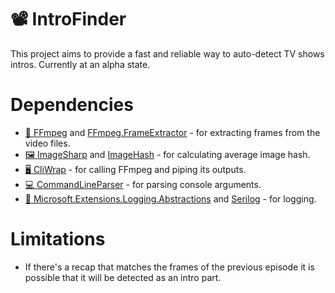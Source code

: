 # :film_projector: IntroFinder
This project aims to provide a fast and reliable way to auto-detect TV shows intros. Currently at an alpha state.

# Dependencies
* [:movie_camera: FFmpeg](https://github.com/FFmpeg/FFmpeg) and [FFmpeg.FrameExtractor](https://github.com/redbaty/FFmpeg.FrameExtractor) - for extracting frames from the video files.
* [:framed_picture: ImageSharp](https://github.com/SixLabors/ImageSharp) and [ImageHash](https://github.com/coenm/ImageHash) - for calculating average image hash. 
* [:desktop_computer: CliWrap](https://github.com/Tyrrrz/CliWrap) - for calling FFmpeg and piping its outputs.
* [:computer: CommandLineParser](https://github.com/commandlineparser/commandline) - for parsing console arguments.
* [:page_with_curl: Microsoft.Extensions.Logging.Abstractions](https://docs.microsoft.com/en-us/aspnet/core/fundamentals/logging/?view=aspnetcore-3.1) and [Serilog](https://serilog.net/) - for logging.

# Limitations
* If there's a recap that matches the frames of the previous episode it is possible that it will be detected as an intro part.
